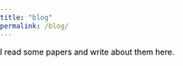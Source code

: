 ```yaml
---
title: "blog"
permalink: /blog/
---
```


<style>
  /* Set all text color to black */
  html, body {
  margin: 0;
  padding: 0;
}

  body {
    color: #000000; /* Black text */
  }

  /* Optional: Ensure all headings and links are black */
  h1, h2, h3, p, a {
    color: #000000; /* Black text for headings, paragraphs, and links */
  }.

  a:hover {
    color: #333333; /* Slightly darker on hover if needed */
  }
</style>

<div>
  <p> I read some papers and write about them here. <p>

</div>
